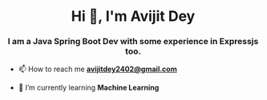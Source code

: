 <h1 align="center">Hi 👋, I'm Avijit Dey</h1>
<h3 align="center">I am a Java Spring Boot Dev with some experience in Expressjs too.</h3>

- 📫 How to reach me **avijitdey2402@gmail.com**

- 🌱 I’m currently learning **Machine Learning**
